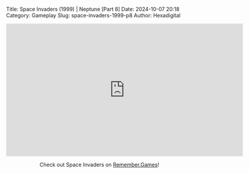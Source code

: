 Title: Space Invaders (1999) | Neptune [Part 8]
Date: 2024-10-07 20:18
Category: Gameplay
Slug: space-invaders-1999-p8
Author: Hexadigital

<center><iframe src="https://www.youtube.com/embed/rXACJfQKhhE?feature=oembed" allow="accelerometer; autoplay; encrypted-media; gyroscope; picture-in-picture" width="640" height="360" frameborder="0"></iframe>

Check out Space Invaders on [Remember.Games](https://remember.games/game/8435/space-invaders/)!</center>